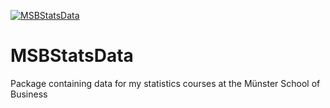 [![MSBStatsData](https://github.com/mchlbckr/MSBStatsData/actions/workflows/MSBStatsData.yml/badge.svg)](https://github.com/mchlbckr/MSBStatsData/actions/workflows/MSBStatsData.yml)

# MSBStatsData
Package containing data for my statistics courses at the Münster School of Business
